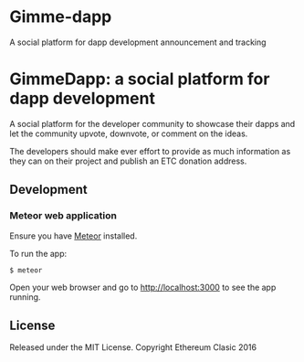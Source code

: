 # Gimme-dapp
A social platform for dapp development announcement and tracking 

# GimmeDapp: a social platform for dapp development 

A social platform for the developer community to showcase their dapps and let the community upvote, downvote, or comment on the ideas. 

The developers should make ever effort to provide as much information as they can on their project and publish an ETC donation address.


## Development

### Meteor web application

Ensure you have [Meteor](https://www.meteor.com/install) installed.

To run the app:

    $ meteor

Open your web browser and go to [http://localhost:3000](http://localhost:3000) to see the app running.

## License

Released under the MIT License.
Copyright Ethereum Clasic 2016
